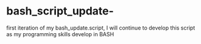 # bash_script_update-
first iteration of my bash_update.script, I will continue to develop this script as my programming skills develop in BASH 
